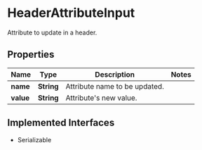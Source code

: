 

# HeaderAttributeInput

Attribute to update in a header.

## Properties

| Name | Type | Description | Notes |
|------------ | ------------- | ------------- | -------------|
|**name** | **String** | Attribute name to be updated. |  |
|**value** | **String** | Attribute&#39;s new value. |  |


## Implemented Interfaces

* Serializable


